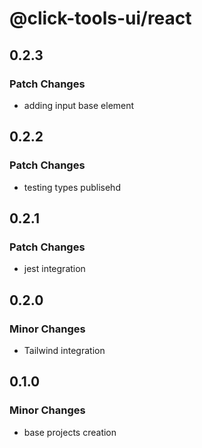 # @click-tools-ui/react

## 0.2.3

### Patch Changes

- adding input base element

## 0.2.2

### Patch Changes

- testing types publisehd

## 0.2.1

### Patch Changes

- jest integration

## 0.2.0

### Minor Changes

- Tailwind integration

## 0.1.0

### Minor Changes

- base projects creation
